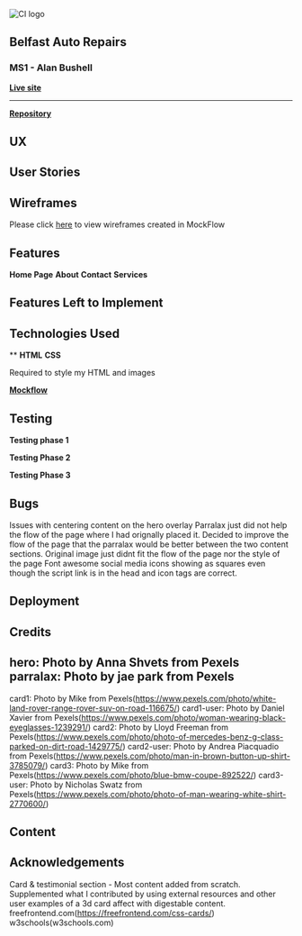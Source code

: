 ![CI logo](https://codeinstitute.s3.amazonaws.com/fullstack/ci_logo_small.png)


## Belfast Auto Repairs

### MS1 - Alan Bushell

**[Live site]()**

------------------------------------------------------------------

**[Repository]()**
  



## UX
## User Stories
## Wireframes

Please click [here](#) to view wireframes created in MockFlow


## Features

**Home Page**
**About**
**Contact**
**Services**
## Features Left to Implement

## Technologies Used

**
**HTML**
**CSS**

Required to style my HTML and images

**[Mockflow](https://mockflow.com/)**
 

## Testing

**Testing phase 1**

**Testing Phase 2**

**Testing Phase 3**


## **Bugs**
Issues with centering content on the hero overlay
Parralax just did not help the flow of the page where I had orignally placed it. 
Decided to improve the flow of the page that the parralax would be better between the two content sections.
Original image just didnt fit the flow of the page nor the style of the page
Font awesome social media icons showing as squares even though the script link is in the head and icon tags are correct.

## Deployment


## Credits
hero: Photo by Anna Shvets from Pexels
parralax: Photo by jae park from Pexels
--
card1: Photo by Mike from Pexels(https://www.pexels.com/photo/white-land-rover-range-rover-suv-on-road-116675/)
card1-user: Photo by Daniel Xavier from Pexels(https://www.pexels.com/photo/woman-wearing-black-eyeglasses-1239291/)
card2: Photo by Lloyd Freeman from Pexels(https://www.pexels.com/photo/photo-of-mercedes-benz-g-class-parked-on-dirt-road-1429775/)
card2-user: Photo by Andrea Piacquadio from Pexels(https://www.pexels.com/photo/man-in-brown-button-up-shirt-3785079/)
card3: Photo by Mike from Pexels(https://www.pexels.com/photo/blue-bmw-coupe-892522/)
card3-user: Photo by Nicholas Swatz from Pexels(https://www.pexels.com/photo/photo-of-man-wearing-white-shirt-2770600/)
## Content



## Acknowledgements

Card & testimonial section - Most content added from scratch. Supplemented what I contributed by using external resources and other user examples of a 3d card affect with digestable content.
freefrontend.com(https://freefrontend.com/css-cards/)
w3schools(w3schools.com)
